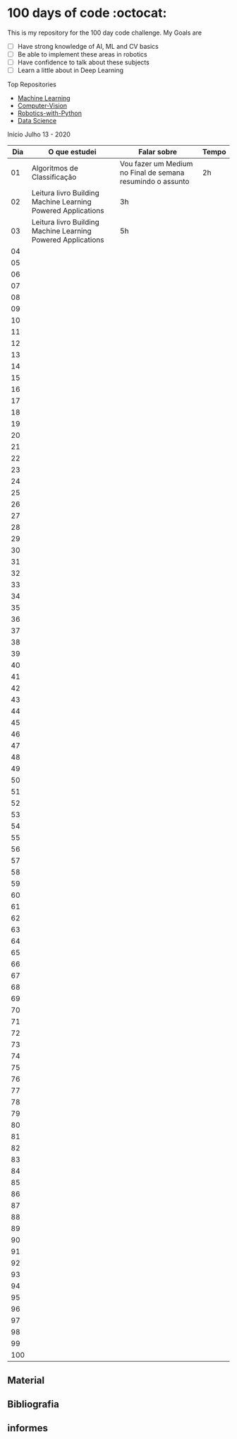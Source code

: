 # 100 days of code :octocat:

<!--
| [Jupyter Notebooks] | [Study Material] | [Calendar] | [Informes] | [Listas] | [Bibliografia] |
|----------|------------|--------------|------------|----------|----------------|
- - -
-->

This is my repository for the 100 day code challenge. My Goals are
- [ ] Have strong knowledge of AI, ML and CV basics
- [ ] Be able to implement these areas in robotics 
- [ ] Have confidence to talk about these subjects
- [ ] Learn a little about in Deep Learning

Top Repositories
- [Machine Learning](https://github.com/Clalloures/Machine-Learning)
- [Computer-Vision](https://github.com/Clalloures/Computer-Vision)
- [Robotics-with-Python](https://github.com/Clalloures/Robotics-with-Python)
- [Data Science]()


<!--
My subprojects:
- [ ]
- [ ]
- [ ]
- [ ]
- [ ]
- [ ]
-->
<!--
You can see more about them in:
- [ ](./Pasta)
- [ ]
-->

Início Julho 13 - 2020


|Dia|O que estudei | Falar sobre |Tempo |
|------|------|------|-------|
| 01 | Algoritmos de Classificação | Vou fazer um Medium no Final de semana resumindo o assunto | 2h |
| 02 | Leitura livro Building Machine Learning Powered Applications | 3h |  |
| 03 | Leitura livro Building Machine Learning Powered Applications| 5h |  |
| 04 |  | |  |
| 05 |  | |  |
| 06 |  | |  |
| 07 |  | |  |
| 08 |  | |  |
| 09 | | |  |
| 10 |  | |  |
| 11 |  | |  |
| 12 | | |  |
| 13 |  | |  |
| 14 |  | |  |
| 15 |   | |  |
| 16 |  | |  |
| 17 |  |  |  |
| 18 |  |  |  |
| 19 |  |  |  |
| 20 |  |  |  |
| 21 |  |  |  |
| 22 |  |  |  |
| 23 |  |  |  |
| 24 |  |  |  |
| 25 |  |  |  |
| 26 |  |  |  |
| 27 |  |  |  |
| 28 |  |  |  |
| 29 |  |  |  |
| 30 |  |  |  |
| 31 |  |  |  |
| 32 |  |  |  |
| 33 |  |  |  |
| 34 |  |  |  |
| 35 |  |  |  |
| 36 |  |  |  |
| 37 |  |  |  |
| 38 |  |  |  |
| 39 |  |  |  |
| 40 |  |  |  |
| 41 |  |  |  |
| 42 |  |  |  |
| 43 |  |  |  |
| 44 |  |  |  |
| 45 |  |  |  |
| 46 |  |  |  |
| 47 |  |  |  |
| 48 |  |  |  |
| 49 |  |  |  |
| 50 |  |  |  |
| 51 |  |  |  |
| 52 |  |  |  |
| 53 |  |  |  |
| 54 |  |  |  |
| 55 |  |  |  |
| 56 |  |  |  |
| 57 |  |  |  |
| 58 |  |  |  |
| 59 |  |  |  |
| 60 |  |  |  |
| 61 |  |  |  |
| 62 |  |  |  |
| 63 |  |  |  |
| 64 |  |  |  |
| 65 |  |  |  |
| 66 |  |  |  |
| 67 |  |  |  |
| 68 |  |  |  |
| 69 |  |  |  |
| 70 |  |  |  |
| 71 |  |  |  |
| 72 |  |  |  |
| 73 |  |  |  |
| 74 |  |  |  |
| 75 |  |  |  |
| 76 |  |  |  |
| 77 |  |  |  |
| 78 |  |  |  |
| 79 |  |  |  |
| 80 |  |  |  |
| 81 |  |  |  |
| 82 |  |  |  |
| 83 |  |  |  |
| 84 |  |  |  |
| 85 |  |  |  |
| 86 |  |  |  |
| 87 |  |  |  |
| 88 |  |  |  |
| 89 |  |  |  |
| 90 |  |  |  |
| 91 |  |  |  |
| 92 |  |  |  |
| 93 |  |  |  |
| 94 |  |  |  |
| 95 |  |  |  |
| 96 |  |  |  |
| 97 |  |  |  |
| 98 |  |  |  |
| 99 |  |  |  |
| 100 |  |  |  |

## Material

## Bibliografia

## informes



[Jupyter Notebooks]: https://drive.google.com/drive/folders/1ZIwHz7U8vKAgjvHwkL_R1hZlE_4dsmah?usp=sharing
[Calendar]: https://docs.google.com/spreadsheets/d/1G46MEMqWo8aM0B_8Ckx0OTZpRgZufIcm_9aYsYFBJZ4/edit?usp=sharing
[Informes]: #informes
[Bibliografia]: #bibliografia
[Study Material]: #material
[Listas]: https://drive.google.com/drive/folders/1BQV0u2NCllvFaDIy7qWS9I5YhUTyH9td?usp=sharing


